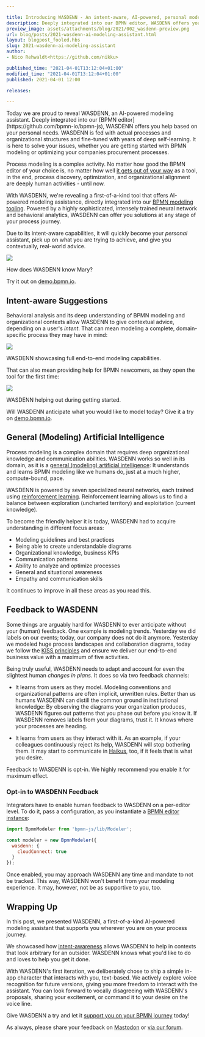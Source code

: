 ```yaml
---

title: Introducing WASDENN - An intent-aware, AI-powered, personal modeling assistant
description: Deeply integrated into our BPMN editor, WASDENN offers you help based on your personal needs. WASDENN is fed with actual processes and organizational structures and fine-tuned with years of deep self-learning. It is here to solve your issues, whether you are getting started with BPMN modeling or optimizing your companies procurement processes.
preview_image: assets/attachments/blog/2021/002_wasdenn-preview.png
url: blog/posts/2021-wasdenn-ai-modeling-assistant.html
layout: blogpost_fooled.hbs
slug: 2021-wasdenn-ai-modeling-assistant
author:
- Nico Rehwaldt<https://github.com/nikku>

published_time: "2021-04-01T13:12:04+01:00"
modified_time: "2021-04-01T13:12:04+01:00"
published: 2021-04-01 12:00

releases:

---
```


<p class="introduction">
Today we are proud to reveal WASDENN, an AI-powered modeling assistant. Deeply integrated into our [BPMN editor](https://github.com/bpmn-io/bpmn-js), WASDENN offers you help based on your personal needs. WASDENN is fed with actual processes and organizational structures and fine-tuned with years of deep self-learning. It is here to solve your issues, whether you are getting started with BPMN modeling or optimizing your companies procurement processes.
</p>

<!-- continue -->

<style>
  .bi-blogpost.single .figure {
    margin: 40px auto;
  }
</style>

Process modeling is a complex activity. No matter how good the BPMN editor of your choice is, no matter how well [it gets out of your way](https://github.com/bpmn-io/design-principles) as a tool, in the end, process discovery, optimization, and organizational alignment are deeply human activities - until now.

With WASDENN, we're revealing a first-of-a-kind tool that offers AI-powered modeling assistance, directly integrated into our [BPMN modeling tooling](https://github.com/bpmn-io/bpmn-js). Powered by a highly sophisticated, intensely trained neural network and behavioral analytics, WASDENN can offer you solutions at any stage of your process journey.

Due to its intent-aware capabilities, it will quickly become your _personal_ assistant, pick up on what you are trying to achieve, and give you contextually, real-world advice.

<div class="figure full-size">

  <a href="https://demo.bpmn.io/s/start">
    <img src="{{ assets }}/attachments/blog/2021/002_wasdenn-1.gif">
  </a>

  <p class="caption">
    How does WASDENN know Mary?
  </p>
</div>

Try it out on [demo.bpmn.io](https://demo.bpmn.io/s/start).


## Intent-aware Suggestions

Behavioral analysis and its deep understanding of BPMN modeling and organizational contexts allow WASDENN to give contextual advice, depending on a user's _intent_. That can mean modeling a complete, domain-specific process they may have in mind:

<div class="figure full-size">

  <a href="https://demo.bpmn.io/s/start">
    <img src="{{ assets }}/attachments/blog/2021/002_wasdenn-2.gif">
  </a>

  <p class="caption">
    WASDENN showcasing full end-to-end modeling capabilities.
  </p>
</div>

That can also mean providing help for BPMN newcomers, as they open the tool for the first time:

<div class="figure full-size">

  <a href="https://demo.bpmn.io/s/start">
    <img src="{{ assets }}/attachments/blog/2021/002_wasdenn-3.gif">
  </a>

  <p class="caption">
    WASDENN helping out during getting started.
  </p>
</div>

Will WASDENN anticipate what you would like to model today? Give it a try on [demo.bpmn.io](https://demo.bpmn.io/s/start).


## General (Modeling) Artificial Intelligence

Process modeling is a complex domain that requires deep organizational knowledge and communication abilities.
WASDENN works so well in its domain, as it is a [general (modeling) artificial intelligence](https://en.wikipedia.org/wiki/Artificial_general_intelligence): It understands and learns BPMN modeling like we humans do, just at a much higher, compute-bound, pace.

WASDENN is powered by seven specialized neural networks, each trained using [reinforcement learning](https://en.wikipedia.org/wiki/Reinforcement_learning). Reinforcement learning allows us to find a balance between exploration (uncharted territory) and exploitation (current knowledge).

To become the friendly helper it is today, WASDENN had to acquire understanding in different focus areas:

* Modeling guidelines and best practices
* Being able to create understandable diagrams
* Organizational knowledge, business KPIs
* Communication patterns
* Ability to analyze and optimize processes
* General and situational awareness
* Empathy and communication skills

It continues to improve in all these areas as you read this.


## Feedback to WASDENN

Some things are arguably hard for WASDENN to ever anticipate without your (human) feedback. One example is modeling trends. Yesterday we did labels on our events; today, our company does not do it anymore. Yesterday we modeled huge process landscapes and collaboration diagrams, today we follow the [KISS principles](https://en.wikipedia.org/wiki/KISS_principle) and ensure we deliver our end-to-end business value with a maximum of five activities.

Being truly useful, WASDENN needs to adapt and account for even the slightest human _changes in plans_. It does so via two feedback channels:

* It learns from users as they model. Modeling conventions and organizational patterns are often implicit, unwritten rules. Better than us humans WASDENN can distill the common ground in institutional knowledge: By observing the diagrams your organization produces, WASDENN figures out patterns that you phase out before you know it. If WASDENN removes labels from your diagrams, trust it. It knows where your processes are heading.

* It learns from users as they interact with it. As an example, if your colleagues continuously reject its help, WASDENN will stop bothering them. It may start to communicate in [Haikus](https://en.wikipedia.org/wiki/Haiku), too, if it feels that is what you desire.

Feedback to WASDENN is opt-in. We highly recommend you enable it for maximum effect.


### Opt-in to WASDENN Feedback

Integrators have to enable human feedback to WASDENN on a per-editor level. To do it, pass a configuration, as you instantiate a [BPMN editor instance](https://bpmn.io/toolkit/bpmn-js/):

```javascript
import BpmnModeler from 'bpmn-js/lib/Modeler';

const modeler = new BpmnModeler({
  wasdenn: {
    cloudConnect: true
  }
});
```

Once enabled, you may approach WASDENN any time and mandate to not be tracked. This way, WASDENN won't benefit from your modeling experience. It may, however, not be as supportive to you, too.


## Wrapping Up

In this post, we presented WASDENN, a first-of-a-kind AI-powered modeling assistant that supports you wherever you are on your process journey.

We showcased how [intent-awareness](#intent-aware-suggestions) allows WASDENN to help in contexts that look arbitrary for an outsider. WASDENN knows what you'd like to do and loves to help you get it done.

With WASDENN's first iteration, we deliberately chose to ship a simple in-app character that interacts with you, text-based. We actively explore voice recognition for future versions, giving you more freedom to interact with the assistant. You can look forward to vocally disagreeing with WASDENN's proposals, sharing your excitement, or command it to your desire on the voice line.

Give WASDENN a try and let it [support you on your BPMN journey](https://demo.bpmn.io/s/start) today!

As always, please share your feedback on [Mastodon](https://fosstodon.org/@bpmn_io) or [via our forum](https://forum.bpmn.io/).
